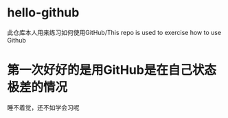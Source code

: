 # hello-github
此仓库本人用来练习如何使用GitHub/This repo is used to exercise how to use Github

# 第一次好好的是用GitHub是在自己状态极差的情况
睡不着觉，还不如学会习呢
